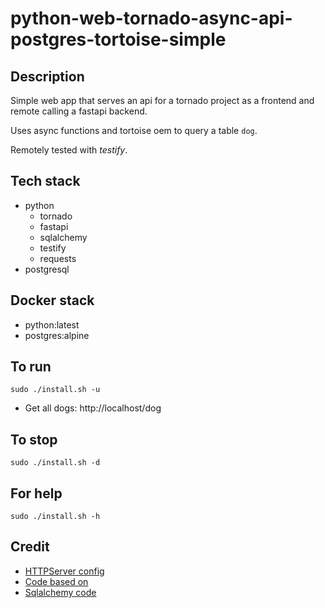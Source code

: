 # python-web-tornado-async-api-postgres-tortoise-simple

## Description
Simple web app that serves an api
for a tornado project as a frontend 
and remote calling a fastapi backend.

Uses async functions and tortoise oem to query a table `dog`.

Remotely tested with *testify*.

## Tech stack
- python
  - tornado
  - fastapi
  - sqlalchemy
  - testify
  - requests
- postgresql

## Docker stack
- python:latest
- postgres:alpine

## To run
`sudo ./install.sh -u`
- Get all dogs: http://localhost/dog

## To stop
`sudo ./install.sh -d`

## For help
`sudo ./install.sh -h`

## Credit
- [HTTPServer config](https://phrase.com/blog/posts/tornado-web-framework-i18n/)
- [Code based on](https://www.tornadoweb.org/en/stable/)
- [Sqlalchemy code](https://medium.com/swlh/tornado-and-sqlalchemy-847eecbc0445)